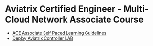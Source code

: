 # Aviatrix Certified Engineer - Multi-Cloud Network Associate Course

- [ACE Associate Self Paced Learning Guidelines](https://community.aviatrix.com/t/y4hh4ml/ace-associate-self-paced-learning-guidelines)
- [Deploy Aviatrix Controller LAB](https://community.aviatrix.com/t/35h32sz)


